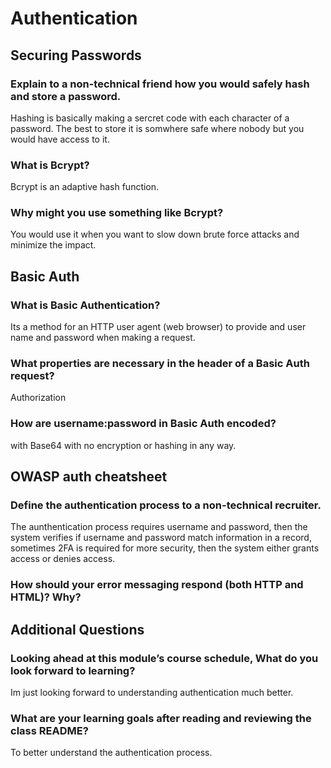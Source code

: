 # Authentication

## Securing Passwords

### Explain to a non-technical friend how you would safely hash and store a password.

Hashing is basically making a sercret code with each character of a password. The best to store it is somwhere safe where nobody but you would have access to it.

### What is Bcrypt?

Bcrypt is an adaptive hash function.

### Why might you use something like Bcrypt?

You would use it when you want to slow down brute force attacks and minimize the impact.

## Basic Auth

### What is Basic Authentication?

Its a method for an HTTP user agent (web browser) to provide and user name and password when making a request.

### What properties are necessary in the header of a Basic Auth request?

Authorization

### How are username:password in Basic Auth encoded?

with Base64 with no encryption or hashing in any way.

## OWASP auth cheatsheet

### Define the authentication process to a non-technical recruiter.

The aunthentication process requires username and password, then the system verifies if username and password match information in a record, sometimes 2FA is required for more security, then the system either grants access or denies access.

### How should your error messaging respond (both HTTP and HTML)? Why?

## Additional Questions

### Looking ahead at this module’s course schedule, What do you look forward to learning?

Im just looking forward to understanding authentication much better.

### What are your learning goals after reading and reviewing the class README?

To better understand the authentication process.
